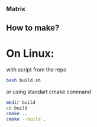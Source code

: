 ### Matrix

## How to make?

# On Linux:

with script from the repo
```bash
bash build.sh
```
or using standart cmake command
```bash
mkdir build
cd build
cmake ..
cmake --build .
```
